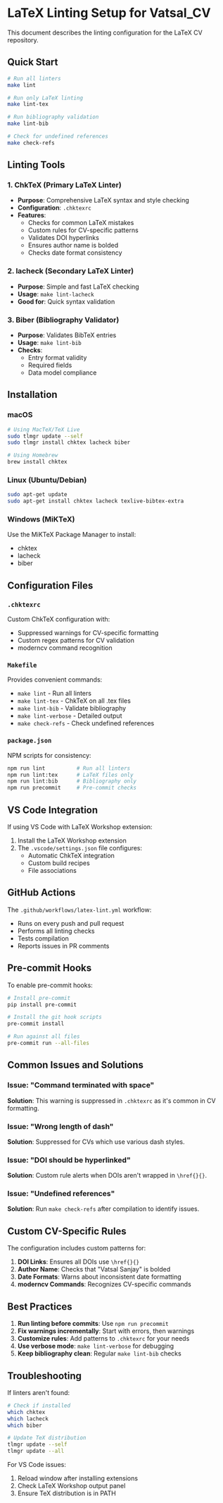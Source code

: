 # LaTeX Linting Setup for Vatsal_CV

This document describes the linting configuration for the LaTeX CV repository.

## Quick Start

```bash
# Run all linters
make lint

# Run only LaTeX linting
make lint-tex

# Run bibliography validation
make lint-bib

# Check for undefined references
make check-refs
```

## Linting Tools

### 1. ChkTeX (Primary LaTeX Linter)
- **Purpose**: Comprehensive LaTeX syntax and style checking
- **Configuration**: `.chktexrc`
- **Features**:
  - Checks for common LaTeX mistakes
  - Custom rules for CV-specific patterns
  - Validates DOI hyperlinks
  - Ensures author name is bolded
  - Checks date format consistency

### 2. lacheck (Secondary LaTeX Linter)
- **Purpose**: Simple and fast LaTeX checking
- **Usage**: `make lint-lacheck`
- **Good for**: Quick syntax validation

### 3. Biber (Bibliography Validator)
- **Purpose**: Validates BibTeX entries
- **Usage**: `make lint-bib`
- **Checks**:
  - Entry format validity
  - Required fields
  - Data model compliance

## Installation

### macOS
```bash
# Using MacTeX/TeX Live
sudo tlmgr update --self
sudo tlmgr install chktex lacheck biber

# Using Homebrew
brew install chktex
```

### Linux (Ubuntu/Debian)
```bash
sudo apt-get update
sudo apt-get install chktex lacheck texlive-bibtex-extra
```

### Windows (MiKTeX)
Use the MiKTeX Package Manager to install:
- chktex
- lacheck
- biber

## Configuration Files

### `.chktexrc`
Custom ChkTeX configuration with:
- Suppressed warnings for CV-specific formatting
- Custom regex patterns for CV validation
- moderncv command recognition

### `Makefile`
Provides convenient commands:
- `make lint` - Run all linters
- `make lint-tex` - ChkTeX on all .tex files
- `make lint-bib` - Validate bibliography
- `make lint-verbose` - Detailed output
- `make check-refs` - Check undefined references

### `package.json`
NPM scripts for consistency:
```bash
npm run lint          # Run all linters
npm run lint:tex      # LaTeX files only
npm run lint:bib      # Bibliography only
npm run precommit     # Pre-commit checks
```

## VS Code Integration

If using VS Code with LaTeX Workshop extension:
1. Install the LaTeX Workshop extension
2. The `.vscode/settings.json` file configures:
   - Automatic ChkTeX integration
   - Custom build recipes
   - File associations

## GitHub Actions

The `.github/workflows/latex-lint.yml` workflow:
- Runs on every push and pull request
- Performs all linting checks
- Tests compilation
- Reports issues in PR comments

## Pre-commit Hooks

To enable pre-commit hooks:
```bash
# Install pre-commit
pip install pre-commit

# Install the git hook scripts
pre-commit install

# Run against all files
pre-commit run --all-files
```

## Common Issues and Solutions

### Issue: "Command terminated with space"
**Solution**: This warning is suppressed in `.chktexrc` as it's common in CV formatting.

### Issue: "Wrong length of dash"
**Solution**: Suppressed for CVs which use various dash styles.

### Issue: "DOI should be hyperlinked"
**Solution**: Custom rule alerts when DOIs aren't wrapped in `\href{}{}`.

### Issue: "Undefined references"
**Solution**: Run `make check-refs` after compilation to identify issues.

## Custom CV-Specific Rules

The configuration includes custom patterns for:
1. **DOI Links**: Ensures all DOIs use `\href{}{}`
2. **Author Name**: Checks that "Vatsal Sanjay" is bolded
3. **Date Formats**: Warns about inconsistent date formatting
4. **moderncv Commands**: Recognizes CV-specific commands

## Best Practices

1. **Run linting before commits**: Use `npm run precommit`
2. **Fix warnings incrementally**: Start with errors, then warnings
3. **Customize rules**: Add patterns to `.chktexrc` for your needs
4. **Use verbose mode**: `make lint-verbose` for debugging
5. **Keep bibliography clean**: Regular `make lint-bib` checks

## Troubleshooting

If linters aren't found:
```bash
# Check if installed
which chktex
which lacheck
which biber

# Update TeX distribution
tlmgr update --self
tlmgr update --all
```

For VS Code issues:
1. Reload window after installing extensions
2. Check LaTeX Workshop output panel
3. Ensure TeX distribution is in PATH